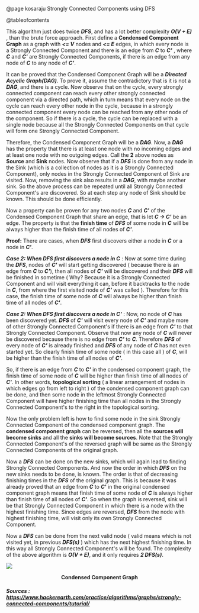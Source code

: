 @page kosaraju Strongly Connected Components using DFS

@tableofcontents

This algorithm just does twice ***DFS***, and has a lot better complexity ***O(V + E)*** , than the brute force approach. First define a **Condensed Component Graph** as a graph with ***<= V*** nodes and ***<= E*** edges, in which every node is a Strongly Connected Component and there is an edge from ***C*** to ***C'*** , where ***C*** and ***C'*** are Strongly Connected Components, if there is an edge from any node of ***C*** to any node of ***C'***.

It can be proved that the Condensed Component Graph will be a ***Directed Acyclic Graph(DAG)***. To prove it, assume the contradictory that is it is not a ***DAG***, and there is a cycle. Now observe that on the cycle, every strongly connected component can reach every other strongly connected component via a directed path, which in turn means that every node on the cycle can reach every other node in the cycle, because in a strongly connected component every node can be reached from any other node of the component. So if there is a cycle, the cycle can be replaced with a single node because all the Strongly Connected Components on that cycle will form one Strongly Connected Component.

Therefore, the Condensed Component Graph will be a ***DAG***. Now, a ***DAG*** has the property that there is at least one node with no incoming edges and at least one node with no outgoing edges. Call the **2** above nodes as **Source** and **Sink** nodes. Now observe that if a ***DFS*** is done from any node in the Sink (which is a collection of nodes as it is a Strongly Connected Component), only nodes in the Strongly Connected Component of Sink are visited. Now, removing the sink also results in a ***DAG***, with maybe another sink. So the above process can be repeated until all Strongly Connected Component's are discovered. So at each step any node of Sink should be known. This should be done efficiently.

Now a property can be proven for any two nodes ***C*** and ***C'*** of the Condensed Component Graph that share an edge, that is let ***C -> C'*** be an edge. The property is that the **finish time** of ***DFS*** of some node in ***C*** will be always higher than the finish time of all nodes of ***C'***.

**Proof:** There are cases, when ***DFS*** first discovers either a node in ***C*** or a node in ***C'***.

***Case 2: When DFS first discovers a node in C*** : Now at some time during the ***DFS***, nodes of ***C'*** will start getting discovered ( because there is an edge from ***C*** to ***C'***), then all nodes of ***C'*** will be discovered and their ***DFS*** will be finished in sometime ( Why? Because it is a Strongly Connected Component and will visit everything it can, before it backtracks to the node in ***C***, from where the first visited node of ***C'*** was called ). Therefore for this case, the finish time of some node of ***C*** will always be higher than finish time of all nodes of ***C'***.

***Case 2: When DFS first discovers a node in C'*** : Now, no node of ***C*** has been discovered yet. ***DFS*** of ***C'*** will visit every node of ***C'*** and maybe more of other Strongly Connected Component's if there is an edge from ***C'*** to that Strongly Connected Component. Observe that now any node of ***C*** will never be discovered because there is no edge from ***C'*** to ***C***. Therefore ***DFS*** of every node of ***C'*** is already finished and ***DFS*** of any node of ***C*** has not even started yet. So clearly finish time of some node ( in this case all ) of ***C***, will be higher than the finish time of all nodes of ***C'***.

So, if there is an edge from ***C*** to ***C'*** in the condensed component graph, the finish time of some node of ***C*** will be higher than finish time of all nodes of ***C'***. In other words, **topological sorting** ( a linear arrangement of nodes in which edges go from left to right ) of the condensed component graph can be done, and then some node in the leftmost Strongly Connected Component will have higher finishing time than all nodes in the Strongly Connected Component's to the right in the topological sorting.

Now the only problem left is how to find some node in the sink Strongly Connected Component of the condensed component graph. The **condensed component graph** can be reversed, then all the **sources will become sinks** and all the **sinks will become sources**. Note that the Strongly Connected Component's of the reversed graph will be same as the Strongly Connected Components of the original graph.

Now a ***DFS*** can be done on the new sinks, which will again lead to finding Strongly Connected Components. And now the order in which ***DFS*** on the new sinks needs to be done, is known. The order is that of decreasing finishing times in the ***DFS*** of the original graph. This is because it was already proved that an edge from ***C*** to ***C'*** in the original condensed component graph means that finish time of some node of ***C*** is always higher than finish time of all nodes of ***C'***. So when the graph is reversed, sink will be that Strongly Connected Component in which there is a node with the highest finishing time. Since edges are reversed, ***DFS*** from the node with highest finishing time, will visit only its own Strongly Connected Component.

Now a ***DFS*** can be done from the next valid node ( valid means which is not visited yet, in previous ***DFS(s)*** ) which has the next highest finishing time. In this way all Strongly Connected Component's will be found. The complexity of the above algorithm is ***O(V + E)***, and it only requires ***2 DFS(s)***.

![](kosaraju.png)

<center><strong>Condensed Component Graph</strong></center>

##### Sources : **https://www.hackerearth.com/practice/algorithms/graphs/strongly-connected-components/tutorial/**
